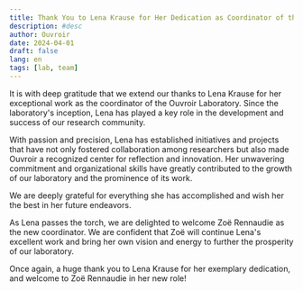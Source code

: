 ```yaml
---
title: Thank You to Lena Krause for Her Dedication as Coordinator of the Ouvroir Laboratory
description: #desc
author: Ouvroir
date: 2024-04-01
draft: false
lang: en
tags: [lab, team]
---
```


It is with deep gratitude that we extend our thanks to Lena Krause for her exceptional work as the coordinator of the Ouvroir Laboratory. Since the laboratory's inception, Lena has played a key role in the development and success of our research community.

With passion and precision, Lena has established initiatives and projects that have not only fostered collaboration among researchers but also made Ouvroir a recognized center for reflection and innovation. Her unwavering commitment and organizational skills have greatly contributed to the growth of our laboratory and the prominence of its work.

We are deeply grateful for everything she has accomplished and wish her the best in her future endeavors.

As Lena passes the torch, we are delighted to welcome Zoë Rennaudie as the new coordinator. We are confident that Zoë will continue Lena's excellent work and bring her own vision and energy to further the prosperity of our laboratory.

Once again, a huge thank you to Lena Krause for her exemplary dedication, and welcome to Zoë Rennaudie in her new role!
